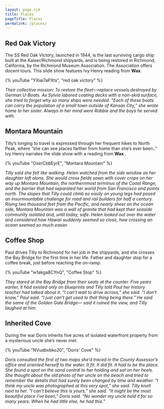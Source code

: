 ```yaml
---
layout: page.njk
title: Places
pageTitle: Places
permalink: /places/
---
```


## Red Oak Victory

The SS Red Oak Victory, launched in 1944, is the last surviving cargo ship built at the Kaiser/Richmond shipyards, and
is being restored in Richmond, California, by the Richmond Museum Association. The Association offers docent tours. This
slide show features Ivy Henry reading from <b>Wax</b>.

{% youTube "YXiai7aPXts", "red oak victory" %}

<em>
  Their collective mission: To restore the fleet—replace vessels destroyed by German U-Boats. As Sylvia labored coating decks with a non-skid surface, she tried to forget why so many ships were needed. “Each of these boats can carry the population of a small town outside of Kansas City,” she wrote home to her sister. Always in her mind were Robbie and the boys he served with.
</em>

## Montara Mountain

Tilly’s longing to travel is expressed through her frequent hikes to North Peak, where “she can see places farther from
home than she’s ever been..” Ivy Henry narrates the slide show with a reading from <b>Wax</b> .

{% youTube "OxerCbbEyrE", "Montara Mountain" %}

<em>
  Tilly said she felt like walking. Helen watched from the side window as her daughter left alone. She would cross fields sown with cover crops on her way up Montara Mountain, the northernmost terminus of the Coast Range, and the barrier that had separated her world from San Francisco and points north. The slopes that Tilly could climb so easily on young legs had posed an insurmountable challenge for road and rail builders for half a century. Rising two thousand feet from the Pacific, and nearly sheer on the ocean side, Montara Mountain was a wall of granite that had kept their seaside community isolated and, until today, safe. Helen looked out over the water and considered how Hawaii suddenly seemed so close, how crossing an ocean seemed so much easier.
</em>

## Coffee Shop

Paul drives Tilly to Richmond for her job in the shipyards, and she crosses the Bay Bridge for the first time in her
life. Father and daughter stop for a coffee break, just before reaching the on-ramp.

{% youTube "w1akga8CYnQ", "Coffee Stop" %}

<em>
  They stared at the Bay Bridge from their seats at the counter. Five years earlier, it had existed only on blueprints and Tilly told Paul her history teacher had talked about it.
  “I can’t wait to drive across,” she said.
  “I don’t know,” Paul said. “I just can’t get used to that thing being there.” He said the same of the Golden Gate Bridge— said it ruined the view, and Tilly laughed at him.
</em>

## Inherited Cove

During the war Doris inherits five acres of isolated waterfront property from a mysterious uncle she’s never met.

{% youTube "NVudbxbko20", "Doris' Cove" %}

<em>
  Doris consulted the first of two maps she’d traced in the County Assessor’s office and oriented herself to the water. It fit. It did fit. It had to be the place. She found a spot on the sand central to her holding and sat on her heels. She thought about the old photo of her uncle on the beach and tried to remember the details that had surely been changed by time and weather.
  “I think my uncle was photographed at this very spot,” she said.
  Tilly knelt next to her. “I can’t believe this is yours,” she said.
  “It might be the most beautiful place I’ve been,” Doris said. “No wonder my uncle held it for so many years. When he had little else, he had this.”
</em>
